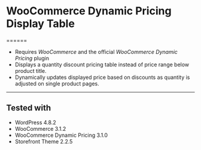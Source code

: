 # WooCommerce Dynamic Pricing Display Table
======

* Requires *WooCommerce* and the official *WooCommerce Dynamic Pricing* plugin
* Displays a quantity discount pricing table instead of price range below product title.
* Dynamically updates displayed price based on discounts as quantity is adjusted on single product pages.

------

## Tested with

- WordPress 4.8.2
- WooCommerce 3.1.2
- WooCommerce Dynamic Pricing 3.1.0
- Storefront Theme 2.2.5